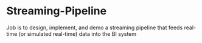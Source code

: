 # Streaming-Pipeline
Job is to design, implement, and demo a streaming pipeline that feeds real-time (or simulated real-time) data into the BI system
